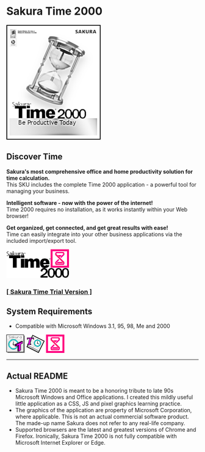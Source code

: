 # Sakura Time 2000

![Sakura Time 2000 box art](./boxart-photocopy.png?raw=true "Sakura Time 2000")

## Discover Time

**Sakura's most comprehensive office and home productivity solution for time calculation.**  
This SKU includes the complete Time 2000 application - a powerful tool for managing your business.

**Intelligent software - now with the power of the internet!**  
Time 2000 requires no installation, as it works instantly within your Web browser!

**Get organized, get connected, and get great results with ease!**  
Time can easily integrate into your other business applications via the included import/export tool.

![Sakura Time 2000 full logo](./full.png?raw=true "Sakura Time 2000")

### [**[ Sakura Time Trial Version ]**](https://tatuarvela.github.io/Sakura-Time-95/)

## System Requirements

* Compatible with Microsoft Windows 3.1, 95, 98, Me and 2000

![Sakura Time 2000 full logo](./48-3.png?raw=true "Sakura Time 2000") ![Sakura Time 2000 full logo](./48-97.png?raw=true "Sakura Time 2000") ![Sakura Time 2000 full logo](./48.png?raw=true "Sakura Time 2000")

---

## Actual README

* Sakura Time 2000 is meant to be a honoring tribute to late 90s Microsoft Windows and Office applications. I created this mildly useful little application as a CSS, JS and pixel graphics learning practice.
* The graphics of the application are property of Microsoft Corporation, where applicable. This is not an actual commercial software product. The made-up name Sakura does not refer to any real-life company.
* Supported browsers are the latest and greatest versions of Chrome and Firefox. Ironically, Sakura Time 2000 is not fully compatible with Microsoft Internet Explorer or Edge.